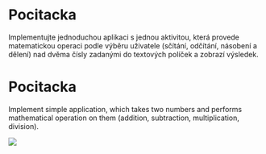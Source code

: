 Pocitacka
=========

Implementujte jednoduchou aplikaci s jednou aktivitou, která provede matematickou operaci
podle výběru uživatele (sčítání, odčítání, násobení a dělení) nad dvěma čísly zadanými do textových políček a zobrazí výsledek.


Pocitacka
=========

Implement simple application, which takes two numbers and performs mathematical operation on them (addition, subtraction, multiplication, division).


<img src="http://temp.sazel.cz/gopas/Pocitacka-UI.png"/>